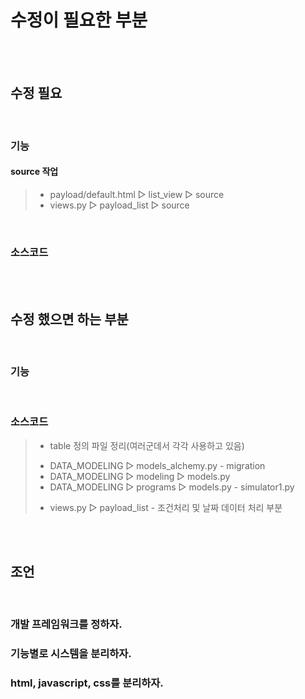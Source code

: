 # 수정이 필요한 부분
</br></br>

## 수정 필요
</br>

### 기능
#### source 작업
> * payload/default.html ▷ list_view ▷ source
> * views.py ▷ payload_list ▷ source 

</br>

### 소스코드

</br></br>


## 수정 했으면 하는 부분
</br>

### 기능

</br>

### 소스코드
> * table 정의 파일 정리(여러군데서 각각 사용하고 있음)
>  + DATA_MODELING ▷ models_alchemy.py - migration
>  + DATA_MODELING ▷ modeling ▷ models.py
>  + DATA_MODELING ▷ programs ▷ models.py - simulator1.py
> * views.py ▷ payload_list - 조건처리 및 날짜 데이터 처리 부분

</br></br>

## 조언
</br>

### 개발 프레임워크를 정하자.
### 기능별로 시스템을 분리하자.
### html, javascript, css를 분리하자.

